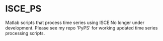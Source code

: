 # ISCE_PS
Matlab scripts that process time series using ISCE
No longer under development. Please see my repo 'PyPS' for working updated time series processing scripts.
